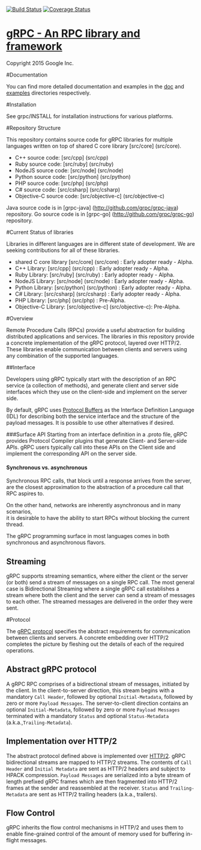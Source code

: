 [![Build Status](https://travis-ci.org/grpc/grpc.svg?branch=master)](https://travis-ci.org/grpc/grpc)
[![Coverage Status](https://img.shields.io/coveralls/grpc/grpc.svg)](https://coveralls.io/r/grpc/grpc?branch=master)

[gRPC - An RPC library and framework](http://github.com/grpc/grpc)
===================================

Copyright 2015 Google Inc.

#Documentation

You can find more detailed documentation and examples in the [doc](doc) and [examples](examples) directories respectively.

#Installation

See grpc/INSTALL for installation instructions for various platforms.

#Repository Structure

This repository contains source code for gRPC libraries for multiple languages written on top
of shared C core library [src/core] (src/core).

   * C++ source code: [src/cpp] (src/cpp)
   * Ruby source code: [src/ruby] (src/ruby)
   * NodeJS source code: [src/node] (src/node)
   * Python source code: [src/python] (src/python)
   * PHP source code: [src/php] (src/php)
   * C# source code: [src/csharp] (src/csharp)
   * Objective-C source code: [src/objective-c] (src/objective-c)
   
Java source code is in [grpc-java] (http://github.com/grpc/grpc-java) repository. 
Go source code is in [grpc-go] (http://github.com/grpc/grpc-go) repository.

#Current Status of libraries

Libraries in different languages are in different state of development. We are seeking contributions for all of these libraries.

   * shared C core library [src/core] (src/core) : Early adopter ready - Alpha.
   * C++ Library: [src/cpp] (src/cpp) : Early adopter ready - Alpha.
   * Ruby Library: [src/ruby] (src/ruby) : Early adopter ready - Alpha.
   * NodeJS Library: [src/node] (src/node) : Early adopter ready - Alpha.
   * Python Library: [src/python] (src/python) : Early adopter ready - Alpha.
   * C# Library: [src/csharp] (src/csharp) : Early adopter ready - Alpha.   
   * PHP Library: [src/php] (src/php) : Pre-Alpha.
   * Objective-C Library: [src/objective-c] (src/objective-c): Pre-Alpha.

#Overview


Remote Procedure Calls (RPCs) provide a useful abstraction for building 
distributed applications and services. The libraries in this repository
provide a concrete implementation of the gRPC protocol, layered over HTTP/2.
These libraries enable communication between clients and servers using any
combination of the supported languages. 


##Interface


Developers using gRPC typically start with the description of an RPC service
(a collection of methods), and generate client and server side interfaces
which they use on the client-side and implement on the server side.

By default, gRPC uses [Protocol Buffers](https://github.com/google/protobuf) as the
Interface Definition Language (IDL) for describing both the service interface
and the structure of the payload messages. It is possible to use other 
alternatives if desired.

###Surface API
Starting from an interface definition in a .proto file, gRPC provides
Protocol Compiler plugins that generate Client- and Server-side APIs. 
gRPC users typically call into these APIs on the Client side and implement
the corresponding API on the server side.

#### Synchronous vs. asynchronous
Synchronous RPC calls, that block until a response arrives from the server, are
the closest approximation to the abstraction of a procedure call that RPC
aspires to.

On the other hand, networks are inherently asynchronous and in many scenarios,  
it is desirable to have the ability to start RPCs without blocking the current
thread. 

The gRPC programming surface in most languages comes in both synchronous and
asynchronous flavors.


## Streaming

gRPC supports streaming semantics, where either the client or the server (or both)
send a stream of messages on a single RPC call. The most general case is 
Bidirectional Streaming where a single gRPC call establishes a stream where both 
the client and the server can send a stream of messages to each other. The streamed
messages are delivered in the order they were sent.


#Protocol

The [gRPC protocol](doc/PROTOCOL-HTTP2.md) specifies the abstract requirements for communication between
clients and servers. A concrete embedding over HTTP/2 completes the picture by
fleshing out the details of each of the required operations.

## Abstract gRPC protocol
A gRPC RPC comprises of a bidirectional stream of messages, initiated by the client. In the client-to-server direction, this stream begins with a mandatory `Call Header`, followed by optional `Initial-Metadata`, followed by zero or more `Payload Messages`. The server-to-client direction contains an optional `Initial-Metadata`, followed by zero or more `Payload Messages` terminated with a mandatory `Status` and optional `Status-Metadata` (a.k.a.,`Trailing-Metadata`).

## Implementation over HTTP/2
The abstract protocol defined above is implemented over [HTTP/2](https://http2.github.io/). gRPC bidirectional streams are mapped to HTTP/2 streams. The contents of `Call Header` and `Initial Metadata` are sent as HTTP/2 headers and subject to HPACK compression. `Payload Messages` are serialized into a byte stream of length prefixed gRPC frames which are then fragmented into HTTP/2 frames at the sender and reassembled at the receiver. `Status` and `Trailing-Metadata` are sent as HTTP/2 trailing headers (a.k.a., trailers).     

## Flow Control
gRPC inherits the flow control mechanisms in HTTP/2 and uses them to enable fine-grained control of the amount of memory used for buffering in-flight messages.
